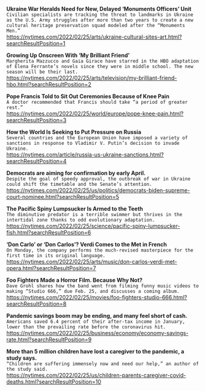 **Ukraine War Heralds Need for New, Delayed ‘Monuments Officers’ Unit**\
`Civilian specialists are tracking the threat to landmarks in Ukraine as the U.S. Army struggles after more than two years to create a new cultural heritage preservation squad modeled after the “Monuments Men.”`\
https://nytimes.com/2022/02/25/arts/ukraine-cultural-sites-art.html?searchResultPosition=1

**Growing Up Onscreen With ‘My Brilliant Friend’**\
`Margherita Mazzucco and Gaia Girace have starred in the HBO adaptation of Elena Ferrante’s novels since they were in middle school. The new season will be their last.`\
https://nytimes.com/2022/02/25/arts/television/my-brilliant-friend-hbo.html?searchResultPosition=2

**Pope Francis Told to Sit Out Ceremonies Because of Knee Pain**\
`A doctor recommended that Francis should take “a period of greater rest.”`\
https://nytimes.com/2022/02/25/world/europe/pope-knee-pain.html?searchResultPosition=3

**How the World Is Seeking to Put Pressure on Russia**\
`Several countries and the European Union have imposed a variety of sanctions in response to Vladimir V. Putin’s decision to invade Ukraine.`\
https://nytimes.com/article/russia-us-ukraine-sanctions.html?searchResultPosition=4

**Democrats are aiming for confirmation by early April.**\
`Despite the goal of speedy approval, the outbreak of war in Ukraine could shift the timetable and the Senate’s attention.`\
https://nytimes.com/2022/02/25/us/politics/democrats-biden-supreme-court-nominee.html?searchResultPosition=5

**The Pacific Spiny Lumpsucker Is Armed to the Teeth**\
`The diminutive predator is a terrible swimmer but thrives in the intertidal zone thanks to odd evolutionary adaptation.`\
https://nytimes.com/2022/02/25/science/pacific-spiny-lumpsucker-fish.html?searchResultPosition=6

**‘Don Carlo’ or ‘Don Carlos’? Verdi Comes to the Met in French**\
`On Monday, the company performs the much-revised masterpiece for the first time in its original language.`\
https://nytimes.com/2022/02/25/arts/music/don-carlos-verdi-met-opera.html?searchResultPosition=7

**Foo Fighters Made a Horror Film. Because Why Not?**\
`Dave Grohl shares how the band went from filming funny music videos to making “Studio 666,” due Feb. 25, and discusses a coming album.`\
https://nytimes.com/2022/02/25/movies/foo-fighters-studio-666.html?searchResultPosition=8

**Pandemic savings boom may be ending, and many feel short of cash.**\
`Americans saved 6.4 percent of their after-tax income in January, lower than the prevailing rate before the coronavirus hit.`\
https://nytimes.com/2022/02/25/business/economy/economy-savings-rate.html?searchResultPosition=9

**More than 5 million children have lost a caregiver to the pandemic, a study says.**\
`“Children are suffering immensely now and need our help,” an author of the study said.`\
https://nytimes.com/2022/02/25/us/children-parents-caregiver-covid-deaths.html?searchResultPosition=10

